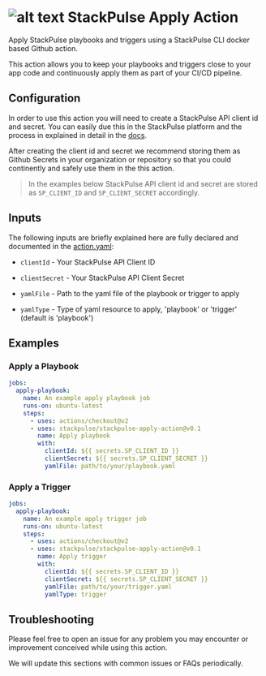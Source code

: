 # ![alt text](https://avatars3.githubusercontent.com/u/59413032?s=48 "OctoPulse") StackPulse Apply Action

Apply StackPulse playbooks and triggers using a StackPulse CLI docker based Github action.

This action allows you to keep your playbooks and triggers close to your app code and continuously apply them as part of your CI/CD pipeline.

## Configuration

In order to use this action you will need to create a StackPulse API client id and secret. You can easily due this in the StackPulse platform and the process in explained in detail in the [docs](https://docs.stackpulse.io/cli/#generating-api-key-and-secret-for-usage-with-stackpulse-cli).

After creating the client id and secret we recommend storing them as Github Secrets in your organization or repository so that you could continently and safely use them in the this action.

> In the examples below StackPulse API client id and secret are stored as `SP_CLIENT_ID` and `SP_CLIENT_SECRET` accordingly.

## Inputs

The following inputs are briefly explained here are fully declared and documented in the [action.yaml](action.yaml):

* `clientId` - Your StackPulse API Client ID

* `clientSecret` - Your StackPulse API Client Secret

* `yamlFile` - Path to the yaml file of the playbook or trigger to apply

* `yamlType` - Type of yaml resource to apply, 'playbook' or 'trigger' (default is 'playbook')

## Examples

### Apply a Playbook

```yaml
jobs:
  apply-playbook:
    name: An example apply playbook job
    runs-on: ubuntu-latest
    steps:
      - uses: actions/checkout@v2
      - uses: stackpulse/stackpulse-apply-action@v0.1
        name: Apply playbook
        with:
          clientId: ${{ secrets.SP_CLIENT_ID }}
          clientSecret: ${{ secrets.SP_CLIENT_SECRET }}
          yamlFile: path/to/your/playbook.yaml
```

### Apply a Trigger

```yaml
jobs:
  apply-playbook:
    name: An example apply trigger job
    runs-on: ubuntu-latest
    steps:
      - uses: actions/checkout@v2
      - uses: stackpulse/stackpulse-apply-action@v0.1
        name: Apply trigger
        with:
          clientId: ${{ secrets.SP_CLIENT_ID }}
          clientSecret: ${{ secrets.SP_CLIENT_SECRET }}
          yamlFile: path/to/your/trigger.yaml
          yamlType: trigger
```

## Troubleshooting

Please feel free to open an issue for any problem you may encounter or improvement conceived while using this action.

We will update this sections with common issues or FAQs periodically.
